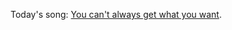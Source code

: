 Today's song: <a href="https://www.youtube.com/watch?v=N7pZgQepXfA">You can't always get what you want</a>. 
